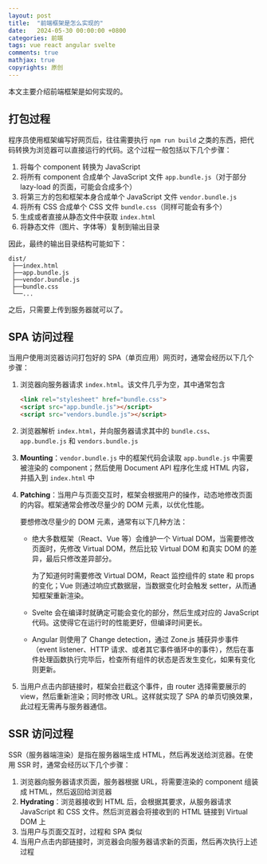 ```yaml
---
layout: post
title:  "前端框架是怎么实现的"
date:   2024-05-30 00:00:00 +0800
categories: 前端
tags: vue react angular svelte
comments: true
mathjax: true
copyrights: 原创
---
```


本文主要介绍前端框架是如何实现的。

## 打包过程

程序员使用框架编写好网页后，往往需要执行 `npm run build` 之类的东西，把代码转换为浏览器可以直接运行的代码。这个过程一般包括以下几个步骤：

1. 将每个 component 转换为 JavaScript
2. 将所有 component 合成单个 JavaScript 文件 `app.bundle.js`（对于部分 lazy-load 的页面，可能会合成多个）
3. 将第三方的包和框架本身合成单个 JavaScript 文件 `vendor.bundle.js`
4. 将所有 CSS 合成单个 CSS 文件 `bundle.css`（同样可能会有多个）
5. 生成或者直接从静态文件中获取 `index.html`
6. 将静态文件（图片、字体等）复制到输出目录

因此，最终的输出目录结构可能如下：

```plaintext
dist/
 ├──index.html
 ├──app.bundle.js
 ├──vendor.bundle.js
 ├──bundle.css
 └──...
```

之后，只需要上传到服务器就可以了。

## SPA 访问过程

当用户使用浏览器访问打包好的 SPA（单页应用）网页时，通常会经历以下几个步骤：

1. 浏览器向服务器请求 `index.html`。该文件几乎为空，其中通常包含

   ```html
   <link rel="stylesheet" href="bundle.css">
   <script src="app.bundle.js"></script>
   <script src="vendors.bundle.js"></script>
   ```

2. 浏览器解析 `index.html`，并向服务器请求其中的 `bundle.css`、`app.bundle.js` 和 `vendors.bundle.js`

3. **Mounting**：`vendor.bundle.js` 中的框架代码会读取 `app.bundle.js` 中需要被渲染的 component；然后使用 Document API 程序化生成 HTML 内容，并插入到 `index.html` 中

4. **Patching**：当用户与页面交互时，框架会根据用户的操作，动态地修改页面的内容。框架通常会修改尽量少的 DOM 元素，以优化性能。

   要想修改尽量少的 DOM 元素，通常有以下几种方法：

   - 绝大多数框架（React、Vue 等）会维护一个 Virtual DOM，当需要修改页面时，先修改 Virtual DOM，然后比较 Virtual DOM 和真实 DOM 的差异，最后只修改差异部分。

     为了知道何时需要修改 Virtual DOM，React 监控组件的 state 和 props 的变化；Vue 则通过响应式数据层，当数据变化时会触发 setter，从而通知框架重新渲染。

   - Svelte 会在编译时就确定可能会变化的部分，然后生成对应的 JavaScript 代码。这使得它在运行时的性能更好，但编译时间更长。

   - Angular 则使用了 Change detection，通过 Zone.js 捕获异步事件（event listener、HTTP 请求、或者其它事件循环中的事件），然后在事件处理函数执行完毕后，检查所有组件的状态是否发生变化，如果有变化则更新。

5. 当用户点击内部链接时，框架会拦截这个事件，由 router 选择需要展示的 view，然后重新渲染；同时修改 URL。这样就实现了 SPA 的单页切换效果，此过程无需再与服务器通信。

## SSR 访问过程

SSR（服务器端渲染）是指在服务器端生成 HTML，然后再发送给浏览器。在使用 SSR 时，通常会经历以下几个步骤：

1. 浏览器向服务器请求页面，服务器根据 URL，将需要渲染的 component 组装成 HTML，然后返回给浏览器
2. **Hydrating**：浏览器接收到 HTML 后，会根据其要求，从服务器请求 JavaScript 和 CSS 文件。然后浏览器会将接收到的 HTML 链接到 Virtual DOM 上
3. 当用户与页面交互时，过程和 SPA 类似
4. 当用户点击内部链接时，浏览器会向服务器请求新的页面，然后再次执行上述过程

